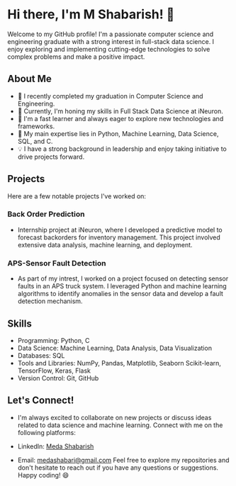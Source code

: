 # Hi there, I'm M Shabarish! 👋
Welcome to my GitHub profile! I'm a passionate computer science and engineering graduate with a strong interest in full-stack data science. I enjoy exploring and implementing cutting-edge technologies to solve complex problems and make a positive impact.

## About Me
- 🔭 I recently completed my graduation in Computer Science and Engineering.
- 🌱 Currently, I'm honing my skills in Full Stack Data Science at iNeuron.
- 🌟 I'm a fast learner and always eager to explore new technologies and frameworks.
- 🚀 My main expertise lies in Python, Machine Learning, Data Science, SQL, and C.
- 💡 I have a strong background in leadership and enjoy taking initiative to drive projects forward.

## Projects
Here are a few notable projects I've worked on:

### Back Order Prediction 
 - Internship project at iNeuron, where I developed a predictive model to forecast backorders for inventory management. This project involved extensive data analysis, machine learning, and deployment.
### APS-Sensor Fault Detection 
- As part of my intrest, I worked on a project focused on detecting sensor faults in an APS truck system. I leveraged Python and machine learning algorithms to identify anomalies in the sensor data and develop a fault detection mechanism.


## Skills
- Programming: Python, C
- Data Science: Machine Learning, Data Analysis, Data Visualization
- Databases: SQL
- Tools and Libraries: NumPy, Pandas, Matplotlib, Seaborn Scikit-learn, TensorFlow, Keras, Flask
- Version Control: Git, GitHub
## Let's Connect!
- I'm always excited to collaborate on new projects or discuss ideas related to data science and machine learning. Connect with me on the following platforms:

- LinkedIn: [Meda Shabarish](https://www.linkedin.com/in/shabarish-meda-b3435324b/)
- Email: medashabari@gmail.com
Feel free to explore my repositories and don't hesitate to reach out if you have any questions or suggestions. Happy coding! 😄

<!---
medashabari/medashabari is a ✨ special ✨ repository because its `README.md` (this file) appears on your GitHub profile.
You can click the Preview link to take a look at your changes.
--->
